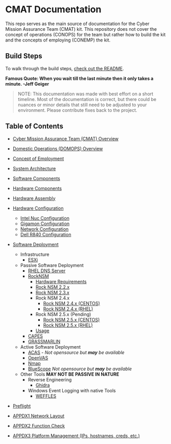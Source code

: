 # CMAT Documentation

This repo serves as the main source of documentation for the Cyber Mission Assurance Team (CMAT) kit. This repository does not cover the concept of operations (CONOPS) for the team but rather how to build the kit and the concepts of employing (CONEMP) the kit.

## Build Steps
To walk through the build steps, [check out the README](./topics/README.md).

  **Famous Quote: When you wait till the last minute then it only takes a minute. -Jeff Geiger**

> NOTE: This documentation was made with best effort on a short timeline. Most of the documentation is correct, but there could be nuances or minor details that still need to be adjusted to your environment. Please contribute fixes back to the project.  

## Table of Contents

- [Cyber Mission Assurance Team (CMAT) Overview](./topics/cmat-overview.md)
- [Domestic Operations (DOMOPS) Overview](./topics/domops-overview.md)
- [Concept of Employment](./topics/cmat-conemp.md)
- [System Architecture](./topics/system-architecture.md)
- [Software Components](./topics/software-components.md)
- [Hardware Components](./topics/hardware-components.md)
- [Hardware Assembly](./topics/hardware-assembly.md)
- [Hardware Configuration](./topics/hardware-configuration.md)
  - [Intel Nuc Configuration](./topics/nuc/README.md)
  - [Gigamon Configuration](./topics/gigamon/README.md)
  - [Network Configuration](./topics/network/README.md)
  - [Dell R840 Configuration](./topics/dell/README.md)
- [Software Deployment](./topics/software-deployment.md)
  - Infrastructure
    - [ESXi](./topics/vmware/README.md)
  - Passive Software Deployment
    - [RHEL DNS Server](./topics/dns/README.md)
    - [RockNSM](./topics/rocknsm/README.md)
      - [Hardware Requirements](./topics/rocknsm-requirements.md)
      - [Rock NSM 2.2.x](./topics/rocknsm2-2-0/README.md)
      - [Rock NSM 2.3.x](./topics/rocknsm2-3-0/README.md)
      - Rock NSM 2.4.x
        - [Rock NSM 2.4.x (CENTOS)](./topics/rocknsm2-4-0/CENTOS/README.md)
        - [Rock NSM 2.4.x (RHEL)](./topics/rocknsm2-4-0/RHEL/README.md)
      - Rock NSM 2.5.x (Pending)
        - [Rock NSM 2.5.x (CENTOS)](./topics/rocknsm2-5-0_Pending/CENTOS/README.md)
        - [Rock NSM 2.5.x (RHEL)](./topics/rocknsm2-5-0_Pending/RHEL/README.md)
      - [Usage](./topics/rocknsm/README.md)
    - [CAPES](./topics/capes/README.md)
    - [GRASSMARLIN](./topics/grassmarlin/README.md)
  - Active Software Deployment
    - [ACAS](./topics/acas/README.md) - *Not opensource but **may** be available*
    - [OpenVAS](./topics/openvas/README.md)
    - [Nmap](./topics/nmap/README.md)
    - [BlueScope](./bluescope/README.md) *Not opensource but **may** be available*
  - Other Tools **MAY NOT BE PASSIVE IN NATURE**
    - Reverse Engineering
      - [Ghidra](./topics/ghidra/README.md)
    - Windows Event Logging with native Tools
      - [WEFFLES](https://blogs.technet.microsoft.com/jepayne/2017/12/08/weffles/)

- [Preflight](./topics/deployment/README.md)
- [APPDX1 Network Layout](./topics/network/network-layout.md)
- [APPDX2 Function Check](./topics/function-check.md)
- [APPDX3 Platform Management (IPs, hostnames, creds, etc.)](./topics/platform-management.md)
